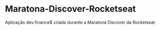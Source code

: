 # Maratona-Discover-Rocketseat
Aplicação dev.finance$ criada durante a Maratona Discover da Rocketseat
